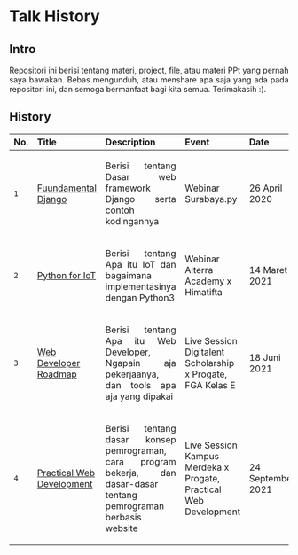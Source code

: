 # Talk History

## Intro
<p align="justify">
Repositori ini berisi tentang materi, project, file, atau materi PPt yang pernah saya bawakan. Bebas mengunduh, atau menshare apa saja yang ada pada repositori ini, dan semoga bermanfaat bagi kita semua. Terimakasih :).
</p>

## History
|No.|Title|Description|Event|Date|
|:---|:---|:---|:---|:---|
|`1`|[Fuundamental Django](https://github.com/aldamr01/slides/tree/master/2020-04-26%20Webinar%20Surabaya.py)|<p align="justify">Berisi tentang Dasar web framework Django serta contoh kodingannya</p>|Webinar Surabaya.py|26 April 2020|
|`2`|[Python for IoT](https://github.com/aldamr01/slides/tree/master/2021-03-13%20Webinar%20Alterra%20Academy%20x%20Himatifta)|<p align="justify">Berisi tentang Apa itu IoT dan bagaimana implementasinya dengan Python3</p>|Webinar Alterra Academy x Himatifta|14 Maret 2021|
|`3`|[Web Developer Roadmap](https://github.com/aldamr01/slides/tree/master/2021-06-18%20Live%20Session%20Digitalent%20Scholarship-FGA%20Progate%20Kelas%20E)|<p align="justify">Berisi tentang Apa itu Web Developer, Ngapain aja pekerjaanya, dan tools apa aja yang dipakai</p>|Live Session Digitalent Scholarship x Progate, FGA Kelas E|18 Juni 2021|
|`4`|[Practical Web Development](https://github.com/aldamr01/slides/tree/master/2021-09-24%20Live%20Session%20Kampus%20Merdeka%20-%20Digital%20Leadership%20through%20Coding%20-%20Practical%20Web%20Development)|<p align="justify">Berisi tentang dasar konsep pemrograman, cara program bekerja, dan dasar-dasar tentang pemrograman berbasis website</p>|Live Session Kampus Merdeka x Progate, Practical Web Development|24 September 2021|